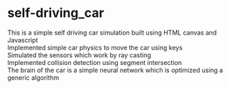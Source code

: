 # self-driving_car
This is a simple self driving car simulation built using HTML canvas and Javascript<br />
Implemented simple car physics to move the car using keys<br />
Simulated the sensors which work by ray casting<br />
Implemented collision detection using segment intersection<br />
The brain of the car is a simple neural network which is optimized
using a generic algorithm<br />


